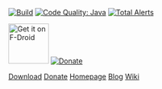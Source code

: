 [![Build](https://travis-ci.org/Freeyourgadget/Gadgetbridge.svg?branch=master)](https://travis-ci.org/Freeyourgadget/Gadgetbridge)
[![Code Quality: Java](https://img.shields.io/lgtm/grade/java/g/Freeyourgadget/Gadgetbridge.svg?logo=lgtm&logoWidth=18)](https://lgtm.com/projects/g/Freeyourgadget/Gadgetbridge/context:java)
[![Total Alerts](https://img.shields.io/lgtm/alerts/g/Freeyourgadget/Gadgetbridge.svg?logo=lgtm&logoWidth=18)](https://lgtm.com/projects/g/Freeyourgadget/Gadgetbridge/alerts)

[<img src="https://f-droid.org/badge/get-it-on.png" alt="Get it on F-Droid" height="80">](https://f-droid.org/app/nodomain.freeyourgadget.gadgetbridge) [![Donate](https://liberapay.com/assets/widgets/donate.svg)](https://liberapay.com/Gadgetbridge/donate)

[Download](https://f-droid.org/app/nodomain.freeyourgadget.gadgetbridge) [Donate](https://liberapay.com/Gadgetbridge/donate)
[Homepage](https://gadgetbridge.org) [Blog](https://blog.freeyourgadget.org) [Wiki](https://github.com/Freeyourgadget/Gadgetbridge/wiki)